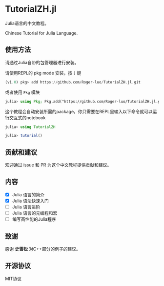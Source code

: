 # TutorialZH.jl

Julia语言的中文教程。

Chinese Tutorial for Julia Language.

## 使用方法

请通过Julia自带的包管理器进行安装。

请使用REPL的 pkg mode 安装，按 `]` 键

```julia
(v1.0) pkg> add https://github.com/Roger-luo/TutorialZH.jl.git
```

或者使用 `Pkg` 模块

```julia
julia> using Pkg; Pkg.add("https://github.com/Roger-luo/TutorialZH.jl.git")
```

这个教程会自动安装所需的package，你只需要在REPL里输入以下命令就可以运行交互式的notebook

```julia
julia> using TutorialZH

julia> tutorial()
```

## 贡献和建议

欢迎通过 issue 和 PR 为这个中文教程提供贡献和建议。

## 内容

- [x] Julia 语言的简介
- [x] Julia 语法快速入门
- [ ] Julia 语言进阶
- [ ] Julia 语言的元编程和宏
- [ ] 编写高性能的Julia程序

## 致谢

感谢 **史雪松** 对C++部分的例子的建议。

## 开源协议

MIT协议
